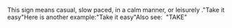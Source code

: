 This sign means casual, slow paced, in a calm manner, or leisurely ."Take it easy"Here is another example:"Take it easy"Also see:  "TAKE"